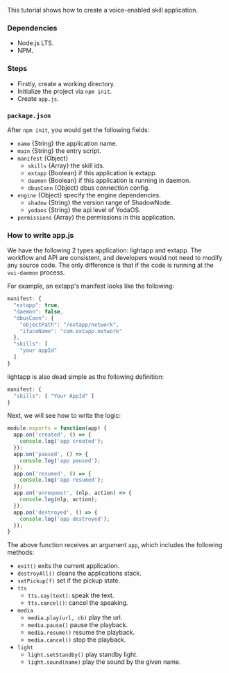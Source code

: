 This tutorial shows how to create a voice-enabled skill application.

### Dependencies

- Node.js LTS.
- NPM.

### Steps

- Firstly, create a working directory.
- Initialize the project via `npm init`.
- Create `app.js`.

### `package.json`

After `npm init`, you would get the following fields:

- `name` {String} the application name.
- `main` {String} the entry script.
- `manifest` {Object}
  - `skills` {Array} the skill ids.
  - `extapp` {Boolean} if this application is extapp.
  - `daemon` {Boolean} if this application is running in daemon.
  - `dbusConn` {Object} dbus connection config.
- `engine` {Object} specify the engine dependencies.
  - `shadow` {String} the version range of ShadowNode.
  - `yodaos` {String} the api level of YodaOS.
- `permissions` {Array} the permissions in this application.

### How to write app.js

We have the following 2 types application: lightapp and extapp. The workflow and API are consistent, and developers would
not need to modify any source code. The only difference is that if the code is running at the `vui-daemon` process.

For example, an extapp's manifest looks like the following:

```js
manifest: {
  "extapp": true,
  "daemon": false,
  "dbusConn": {
    "objectPath": "/extapp/network",
    "ifaceName": "com.extapp.network"
  },
  "skills": [
    "your appId"
  ]
}
```

lightapp is also dead simple as the following definition:

```js
manifest: {
  "skills": [ "Your AppId" ]
}
```

Next, we will see how to write the logic:

```js
module.exports = function(app) {
  app.on('created', () => {
    console.log('app created');
  });
  app.on('paused', () => {
    console.log('app paused');
  });
  app.on('resumed', () => {
    console.log('app resumed');
  });
  app.on('onrequest', (nlp, action) => {
    console.log(nlp, action);
  });
  app.on('destroyed', () => {
    console.log('app destroyed');
  });
}
```

The above function receives an argument `app`, which includes the following methods:

- `exit()` exits the current application.
- `destroyAll()` cleans the applications stack.
- `setPickup(f)` set if the pickup state.
- `tts`
  - `tts.say(text)`: speak the text.
  - `tts.cancel()`: cancel the speaking.
- `media`
  - `media.play(url, cb)` play the url.
  - `media.pause()` pause the playback.
  - `media.resume()` resume the playback.
  - `media.cancel()` stop the playback.
- `light`
  - `light.setStandby()` play standby light.
  - `light.sound(name)` play the sound by the given name.


